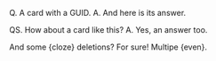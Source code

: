 Q. A card with a GUID.
A. And here is its answer.

QS. How about a card like this?
A. Yes, an answer too.

And some {cloze} deletions? For sure! Multipe {even}.

<!-- {BearID:7696CDCD-803A-40BC-88D8-855DDBEC56CA-31546-000054DF17EAE2C1} -->